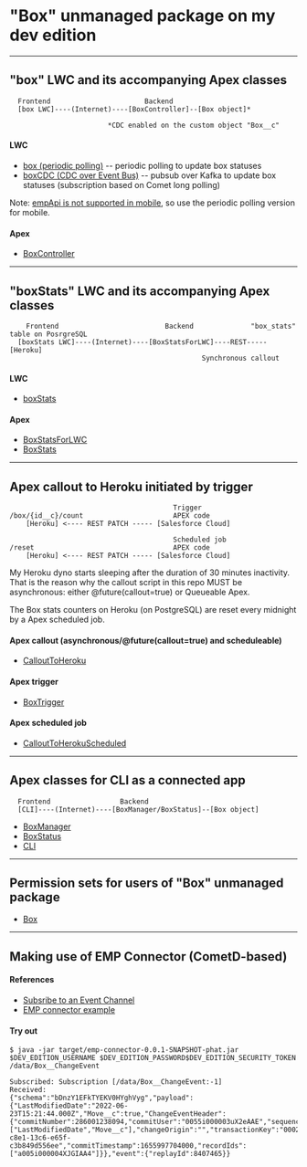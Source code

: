 # "Box" unmanaged package on my dev edition

---

## "box" LWC and its accompanying Apex classes

```
  Frontend                       Backend
  [box LWC]----(Internet)----[BoxController]--[Box object]*
  
                        *CDC enabled on the custom object "Box__c"
```

#### LWC

- [box (periodic polling)](./ThreeBoxes/Box/main/default/lwc/box) -- periodic polling to update box statuses
- [boxCDC (CDC over Event Bus)](./ThreeBoxes/Box/main/default/lwc/boxCDC) -- pubsub over Kafka to update box statuses (subscription based on Comet long polling)

Note: [empApi is not supported in mobile](https://developer.salesforce.com/forums/?id=9062I000000ISDCQA4), so use the periodic polling version for mobile.

#### Apex

- [BoxController](./ThreeBoxes/Box/main/default/classes/BoxController.cls)

---

## "boxStats" LWC and its accompanying Apex classes

```
    Frontend                          Backend              "box_stats" table on PosrgreSQL
  [boxStats LWC]----(Internet)----[BoxStatsForLWC]----REST-----[Heroku]
                                               Synchronous callout
```

#### LWC

- [boxStats](./ThreeBoxes/Box/main/default/lwc/boxStats)

#### Apex

- [BoxStatsForLWC](./ThreeBoxes/Box/main/default/classes/BoxStatsForLWC.cls)
- [BoxStats](./ThreeBoxes/Box/main/default/classes/BoxStats.cls)

---

## Apex callout to Heroku initiated by trigger

```
                                        Trigger
/box/{id__c}/count                      APEX code
    [Heroku] <---- REST PATCH ----- [Salesforce Cloud]

                                        Scheduled job
/reset                                  APEX code
    [Heroku] <---- REST PATCH ----- [Salesforce Cloud]

```

My Heroku dyno starts sleeping after the duration of 30 minutes inactivity. That is the reason why the callout script in this repo MUST be asynchronous: either @future(callout=true) or Queueable Apex.

The Box stats counters on Heroku (on PostgreSQL) are reset every midnight by a Apex scheduled job.

#### Apex callout (asynchronous/@future(callout=true) and scheduleable)

- [CalloutToHeroku](./ThreeBoxes/Box/main/default/classes/CalloutToHeroku.cls)

#### Apex trigger

- [BoxTrigger](./ThreeBoxes/Box/main/default/triggers/BoxTrigger.trigger)

#### Apex scheduled job

- [CalloutToHerokuScheduled](./ThreeBoxes/Box/main/default/classes/CalloutToHerokuScheduled.cls)

---

## Apex classes for CLI as a connected app

```
  Frontend                 Backend
  [CLI]----(Internet)----[BoxManager/BoxStatus]--[Box object]
```

- [BoxManager](./ThreeBoxes/Box/main/default/classes/BoxManager.cls)
- [BoxStatus](./ThreeBoxes/Box/main/default/classes/BoxStatus.cls)
- [CLI](./BOX_CONNECTED_APP.md)

--- 

## Permission sets for users of "Box" unmanaged package

- [Box](./ThreeBoxes/Box/main/default/permissionsets/Box.permissionset-meta.xml)

---

## Making use of EMP Connector (CometD-based)


#### References

- [Subsribe to an Event Channel](https://trailhead.salesforce.com/en/content/learn/modules/change-data-capture/subscribe-to-events)
- [EMP connector example](https://github.com/forcedotcom/EMP-Connector)

#### Try out

```
$ java -jar target/emp-connector-0.0.1-SNAPSHOT-phat.jar $DEV_EDITION_USERNAME $DEV_EDITION_PASSWORD$DEV_EDITION_SECURITY_TOKEN /data/Box__ChangeEvent

Subscribed: Subscription [/data/Box__ChangeEvent:-1]
Received:
{"schema":"bDnzY1EFkTYEKV0HYghVyg","payload":{"LastModifiedDate":"2022-06-23T15:21:44.000Z","Move__c":true,"ChangeEventHeader":{"commitNumber":286001238094,"commitUser":"0055i000003uX2eAAE","sequenceNumber":1,"entityName":"Box__c","changeType":"UPDATE","changedFields":["LastModifiedDate","Move__c"],"changeOrigin":"","transactionKey":"00026831-c8e1-13c6-e65f-c3b849d556ee","commitTimestamp":1655997704000,"recordIds":["a005i000004XJGIAA4"]}},"event":{"replayId":8407465}}
```
